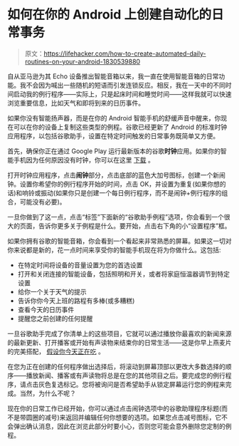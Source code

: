 # 如何在你的 Android 上创建自动化的日常事务

> 原文：<https://lifehacker.com/how-to-create-automated-daily-routines-on-your-android-1830539880>



自从亚马逊为其 Echo 设备推出智能音箱以来，我一直在使用智能音箱的日常功能。我不会因为喊出一些随机的短语而引发连锁反应。相反，我在一天中的不同时间启动我的例行程序——实际上，只是起床时间和睡觉时间——这样我就可以快速浏览重要信息，比如天气和即将到来的日历事件。



如果你没有智能扬声器，而是在你的 Android 智能手机的舒缓声音中醒来，你现在可以在你的设备上复制这些类型的例程。谷歌已经更新了 Android 的标准时钟应用程序，以包括谷歌助手，设置在特定时间触发的日常事务既简单又方便。

首先，确保你正在通过 Google Play 运行最新版本的谷歌**时钟**应用。如果你的智能手机因为任何原因没有时钟，你可以在这里 [下载](https://play.google.com/store/apps/details?id=com.google.android.deskclock&hl=en_US) 。

打开时钟应用程序，点击**闹钟**部分，点击底部的蓝色大加号图标，创建一个新闹钟。设置你希望你的例行程序开始的时间，点击 OK，并设置为重复(如果你想的话)和响铃或振动(如果你只是创建一个每日例行程序，而不是闹钟+例行程序的组合，可能没有必要)。

一旦你做到了这一点，点击“标签”下面新的“谷歌助手例程”选项，你会看到一个很大的页面，告诉你更多关于例程是什么。要开始，点击右下角的小“设置程序”框。

如果你拥有谷歌的智能音箱，你会看到一个看起来非常熟悉的屏幕。如果这一切对你来说都是新的，花一点时间来享受你的智能手机现在将为你做什么。这包括:

*   在特定时间将设备的音量设置为您的首选设置
*   打开和关闭连接的智能设备，包括照明和开关，或者将家庭恒温器调节到特定设置
*   给你一个关于天气的提示
*   告诉你你今天上班的路程有多棒(或多糟糕)
*   查看今天的日历事件
*   提醒您之前创建的任何提醒

一旦谷歌助手完成了你清单上的这些项目，它就可以通过播放你最喜欢的新闻来源的最新更新、打开播客或开始有声读物来结束你的日常生活——这是你早上燕麦片的完美搭配， [假设你今天正在吃](https://vitals.lifehacker.com/starving-yourself-two-days-a-week-is-actually-not-a-bad-1793788417) 。

在您为正在创建的任何程序做出选择后，将滚动到屏幕顶部以更改大多数选择的顺序——播放新闻、播客或有声读物将总是在您的其他项目之后。要完成您的例行程序，请点击灰色复选标记。您将被询问是否希望助手从锁定屏幕运行您的例程来完成。当然，为什么不呢？

现在你的日常工作已经开始，你可以通过点击闹钟选项中的谷歌助理程序标题(而不是带圆圈的减号)来返回并编辑任何你想要的选项。如果您点击减号图标，它不会弹出确认消息，因此在浏览此部分时要小心，否则您可能会意外删除您定制的例程。